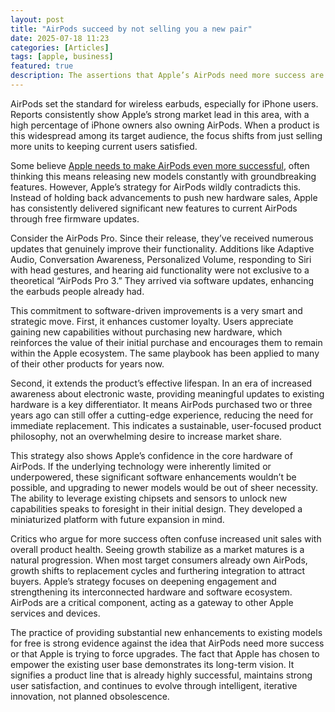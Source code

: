 ```yaml
---
layout: post
title: "AirPods succeed by not selling you a new pair"
date: 2025-07-18 11:23
categories: [Articles]
tags: [apple, business]
featured: true
description: The assertions that Apple’s AirPods need more success are misguided. The fact that the company pushes out free software updates for existing models prove their strategic strength and commitment to user satisfaction over the long-term.
---
```


AirPods set the standard for wireless earbuds, especially for iPhone users. Reports consistently show Apple’s strong market lead in this area, with a high percentage of iPhone owners also owning AirPods. When a product is this widespread among its target audience, the focus shifts from just selling more units to keeping current users satisfied.

Some believe [Apple needs to make AirPods even more successful](https://cirpapple.substack.com/p/airpods-succeed-yet-need-to-succeed), often thinking this means releasing new models constantly with groundbreaking features. However, Apple’s strategy for AirPods wildly contradicts this. Instead of holding back advancements to push new hardware sales, Apple has consistently delivered significant new features to current AirPods through free firmware updates.

Consider the AirPods Pro. Since their release, they’ve received numerous updates that genuinely improve their functionality. Additions like Adaptive Audio, Conversation Awareness, Personalized Volume, responding to Siri with head gestures, and hearing aid functionality were not exclusive to a theoretical “AirPods Pro 3.” They arrived via software updates, enhancing the earbuds people already had.

This commitment to software-driven improvements is a very smart and strategic move. First, it enhances customer loyalty. Users appreciate gaining new capabilities without purchasing new hardware, which reinforces the value of their initial purchase and encourages them to remain within the Apple ecosystem. The same playbook has been applied to many of their other products for years now.

Second, it extends the product’s effective lifespan. In an era of increased awareness about electronic waste, providing meaningful updates to existing hardware is a key differentiator. It means AirPods purchased two or three years ago can still offer a cutting-edge experience, reducing the need for immediate replacement. This indicates a sustainable, user-focused product philosophy, not an overwhelming desire to increase market share. 

This strategy also shows Apple’s confidence in the core hardware of AirPods. If the underlying technology were inherently limited or underpowered, these significant software enhancements wouldn’t be possible, and upgrading to newer models would be out of sheer necessity. The ability to leverage existing chipsets and sensors to unlock new capabilities speaks to foresight in their initial design. They developed a miniaturized platform with future expansion in mind.

Critics who argue for more success often confuse increased unit sales with overall product health. Seeing growth stabilize as a market matures is a natural progression. When most target consumers already own AirPods, growth shifts to replacement cycles and furthering integration to attract buyers. Apple’s strategy focuses on deepening engagement and strengthening its interconnected hardware and software ecosystem. AirPods are a critical component, acting as a gateway to other Apple services and devices.

The practice of providing substantial new enhancements to existing models for free is strong evidence against the idea that AirPods need more success or that Apple is trying to force upgrades. The fact that Apple has chosen to empower the existing user base demonstrates its long-term vision. It signifies a product line that is already highly successful, maintains strong user satisfaction, and continues to evolve through intelligent, iterative innovation, not planned obsolescence.
